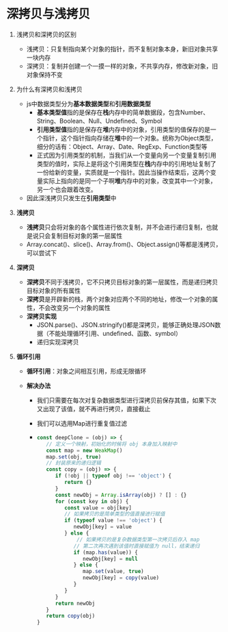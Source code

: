 # 深拷贝与浅拷贝

1. 浅拷贝和深拷贝的区别

   * 浅拷贝：只复制指向某个对象的指针，而不复制对象本身，新旧对象共享一块内存
   * 深拷贝：复制并创建一个一摸一样的对象，不共享内存，修改新对象，旧对象保持不变

2. 为什么有深拷贝和浅拷贝

   * js中数据类型分为**基本数据类型**和**引用数据类型**
     * **基本类型值**指的是保存在**栈**内存中的简单数据段，包含Number、String、Boolean、Null、Undefined、Symbol
     * **引用类型值**指的是保存在**堆**内存中的对象，引用类型的值保存的是一个指针，这个指针指向存储在**堆**中的一个对象。统称为Object类型，细分的话有：Object、Array、Date、RegExp、Function类型等
     * 正式因为引用类型的机制，当我们从一个变量向另一个变量复制引用类型的值时，实际上是将这个引用类型在**栈**内存中的引用地址复制了一份给新的变量，实质就是一个指针。因此当操作结束后，这两个变量实际上指向的是同一个子啊**堆**内存中的对象，改变其中一个对象，另一个也会跟着改变。
   * 因此深浅拷贝只发生在**引用类型**中

3. **浅拷贝**

   * **浅拷贝**只会将对象的各个属性进行依次复制，并不会进行递归复制，也就是说只会复制目标对象的第一层属性
   * Array.concat()、slice()、Array.from()、Object.assign()等都是浅拷贝，可以尝试下

4. **深拷贝**

   *  **深拷贝**不同于浅拷贝，它不只拷贝目标对象的第一层属性，而是递归拷贝目标对象的所有属性
   * **深拷贝**是开辟新的栈，两个对象对应两个不同的地址，修改一个对象的属性，不会改变另一个对象的属性
   * **深拷贝实现**
     * JSON.parse()、JSON.stringify()都是深拷贝，能够正确处理JSON数据（不能处理循环引用、undefined、函数、symbol）
     * 递归实现深拷贝

5. **循环引用**

   * **循环引用**：对象之间相互引用，形成无限循环

   * **解决办法**

     * 我们只需要在每次对复杂数据类型进行深拷贝前保存其值，如果下次又出现了该值，就不再进行拷贝，直接截止

     * 我们可以选用Map进行重复值过滤

     * ```js
       const deepClone = (obj) => {
          // 定义一个映射，初始化的时候将 obj 本身加入映射中
          const map = new WeakMap()
          map.set(obj, true)
          // 封装原来的递归逻辑
          const copy = (obj) => {
             if (!obj || typeof obj !== 'object') {
                return {}
             }
             const newObj = Array.isArray(obj) ? [] : {}
             for (const key in obj) {
                const value = obj[key]
                // 如果拷贝的是简单类型的值直接进行赋值
                if (typeof value !== 'object') {
                   newObj[key] = value
                } else {
                	// 如果拷贝的是复杂数据类型第一次拷贝后存入 map
                   // 第二次再次遇到该值时直接赋值为 null，结束递归
                   if (map.has(value)) {
                      newObj[key] = null
                   } else {
                      map.set(value, true)
                      newObj[key] = copy(value)
                   }
                }
             }
             return newObj
          }
          return copy(obj)
       }
       ```